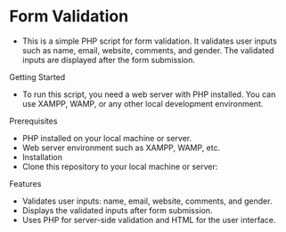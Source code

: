 # Form Validation



  * This is a simple PHP script for form validation. It validates user inputs such as name, email, website, comments, and gender. The validated inputs are displayed after the form submission.

Getting Started

  * To run this script, you need a web server with PHP installed. You can use XAMPP, WAMP, or any other local development environment.

Prerequisites

  * PHP installed on your local machine or server.
  * Web server environment such as XAMPP, WAMP, etc.
  * Installation
  * Clone this repository to your local machine or server:


Features

 * Validates user inputs: name, email, website, comments, and gender.
 * Displays the validated inputs after form submission.
 * Uses PHP for server-side validation and HTML for the user interface.
